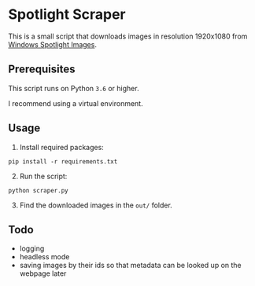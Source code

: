 # Spotlight Scraper

This is a small script that downloads images in resolution 1920x1080 from [Windows Spotlight Images](https://windows10spotlight.com).

## Prerequisites

This script runs on Python `3.6` or higher.

I recommend using a virtual environment.

## Usage

1. Install required packages:

```shell
pip install -r requirements.txt
```

2. Run the script:

```shell
python scraper.py
```

3. Find the downloaded images in the `out/` folder.


## Todo

- logging
- headless mode
- saving images by their ids so that metadata can be looked up on the webpage later
